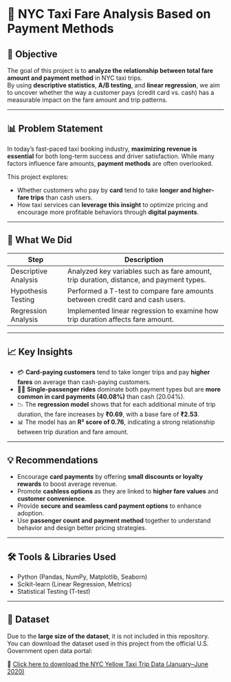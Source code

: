 
# 🚖 NYC Taxi Fare Analysis Based on Payment Methods

## 📌 Objective
The goal of this project is to **analyze the relationship between total fare amount and payment method** in NYC taxi trips.  
By using **descriptive statistics**, **A/B testing**, and **linear regression**, we aim to uncover whether the way a customer pays (credit card vs. cash) has a measurable impact on the fare amount and trip patterns.

---

## 📊 Problem Statement
In today’s fast-paced taxi booking industry, **maximizing revenue is essential** for both long-term success and driver satisfaction. While many factors influence fare amounts, **payment methods** are often overlooked.

This project explores:
- Whether customers who pay by **card** tend to take **longer and higher-fare trips** than cash users.
- How taxi services can **leverage this insight** to optimize pricing and encourage more profitable behaviors through **digital payments**.

---

## 🧠 What We Did

| Step                 | Description                                                                 |
|----------------------|------------------------------------------------------------------------------|
| Descriptive Analysis | Analyzed key variables such as fare amount, trip duration, distance, and payment types. |
| Hypothesis Testing   | Performed a T-test to compare fare amounts between credit card and cash users. |
| Regression Analysis  | Implemented linear regression to examine how trip duration affects fare amount. |

---

## 📈 Key Insights

- 💳 **Card-paying customers** tend to take longer trips and pay **higher fares** on average than cash-paying customers.
- 🧍‍♂️ **Single-passenger rides** dominate both payment types but are **more common in card payments (40.08%)** than cash (20.04%).
- 📉 The **regression model** shows that for each additional minute of trip duration, the fare increases by **₹0.69**, with a base fare of **₹2.53**.
- 📊 The model has an **R² score of 0.76**, indicating a strong relationship between trip duration and fare amount.

---

## 💡 Recommendations

- Encourage **card payments** by offering **small discounts or loyalty rewards** to boost average revenue.
- Promote **cashless options** as they are linked to **higher fare values** and **customer convenience**.
- Provide **secure and seamless card payment options** to enhance adoption.
- Use **passenger count and payment method** together to understand behavior and design better pricing strategies.

---

## 🛠️ Tools & Libraries Used

- Python (Pandas, NumPy, Matplotlib, Seaborn)
- Scikit-learn (Linear Regression, Metrics)
- Statistical Testing (T-test)

---

## 📂 Dataset

Due to the **large size of the dataset**, it is not included in this repository.  
You can download the dataset used in this project from the official U.S. Government open data portal:

🔗 [Click here to download the NYC Yellow Taxi Trip Data (January–June 2020)](https://catalog.data.gov/dataset/2020-yellow-taxi-trip-data-january-june)



